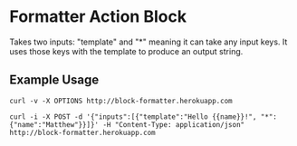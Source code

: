 # Formatter Action Block

Takes two inputs: "template" and "*" meaning it can take any input keys. It uses those keys with the template to produce an output string.

## Example Usage

	curl -v -X OPTIONS http://block-formatter.herokuapp.com
	
	curl -i -X POST -d '{"inputs":[{"template":"Hello {{name}}!", "*":{"name":"Matthew"}}]}' -H "Content-Type: application/json" http://block-formatter.herokuapp.com
